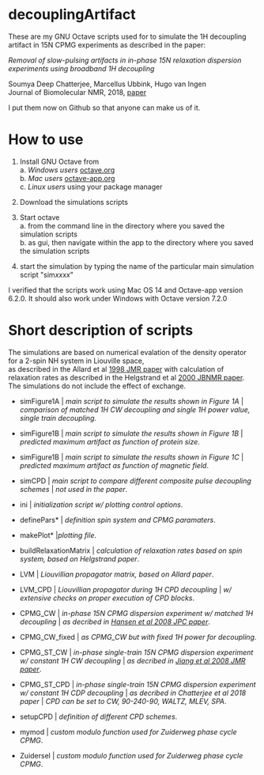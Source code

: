 # decouplingArtifact

These are my GNU Octave scripts used for to simulate the 1H decoupling artifact 
in 15N CPMG experiments as described in the paper:  

*Removal of slow-pulsing artifacts in in-phase 15N relaxation dispersion experiments using broadband 1H decoupling*  

Soumya Deep Chatterjee, Marcellus Ubbink, Hugo van Ingen  
Journal of Biomolecular NMR, 2018, [paper](https://link.springer.com/article/10.1007/s10858-018-0193-2)

I put them now on Github so that anyone can make us of it.  

# How to use

1. Install GNU Octave from  
	a. *Windows users* [octave.org](https://octave.org)  
	b. *Mac users* [octave-app.org](https://octave-app.org)  
	c. *Linux users* using your package manager  

2. Download the simulations scripts 

3. Start octave  
	a. from the command line in the directory where you saved the simulation scripts  
	b. as gui, then navigate within the app to the directory where you saved the simulation scripts  

4. start the simulation by typing the name of the particular main simulation script "sim*xxxx*"

I verified that the scripts work using Mac OS 14 and Octave-app version 6.2.0.
It should also work under Windows with Octave version 7.2.0

# Short description of scripts

The simulations are based on numerical evalation of the density operator for a 2-spin NH system in Liouville space,  
as described in the Allard et al [1998 JMR paper](https://doi.org/10.1006/jmre.1998.1509) with calculation of relaxation rates as described in the Helgstrand et al [2000 JBNMR paper](https://doi.org/10.1023/A:1008309220156).
The simulations do not include the effect of exchange.  

+ simFigure1A | *main script to simulate the results shown in Figure 1A*
  | *comparison of matched 1H CW decoupling and single 1H power value, single train decoupling*.
+ simFigure1B | *main script to simulate the results shown in Figure 1B*
  | *predicted maximum artifact as function of protein size*.
+ simFigure1B | *main script to simulate the results shown in Figure 1C*
  | *predicted maximum artifact as function of magnetic field*.
+ simCPD | *main script to compare different composite pulse decoupling schemes*
  | *not used in the paper*.

+ ini | *initialization script w/ plotting control options*.
+ definePars* | *definition spin system and CPMG paramaters*.
+ makePlot* |*plotting file*.
+ buildRelaxationMatrix | *calculation of relaxation rates based on spin system, based on Helgstrand paper*.
+ LVM | *Liouvillian propagator matrix, based on Allard paper*.
+ LVM_CPD | *Liouvillian propagator during 1H CPD decoupling*
  | *w/ extensive checks on proper execution of CPD blocks*.
+ CPMG_CW | *in-phase 15N CPMG dispersion experiment w/ matched 1H decoupling*
  | *as decribed in [Hansen et al 2008 JPC paper](https://doi.org/10.1021/jp074793o)*.
+ CPMG_CW_fixed | *as CPMG_CW but with fixed 1H power for decoupling*.
+ CPMG_ST_CW | *in-phase single-train 15N CPMG dispersion experiment w/ constant 1H CW decoupling*
  | *as decribed in [Jiang et al 2008 JMR paper](https://dx.doi.org/10.1016/j.jmr.2015.05.003)*.
+ CPMG_ST_CPD | *in-phase single-train 15N CPMG dispersion experiment w/ constant 1H CDP decoupling*
  | *as decribed in Chatterjee et al 2018 paper*
  | *CPD can be set to CW, 90-240-90, WALTZ, MLEV, SPA*.
+ setupCPD | *definition of different CPD schemes*.
+ mymod | *custom modulo function used for Zuiderweg phase cycle CPMG*.
+ Zuidersel | *custom modulo function used for Zuiderweg phase cycle CPMG*.

